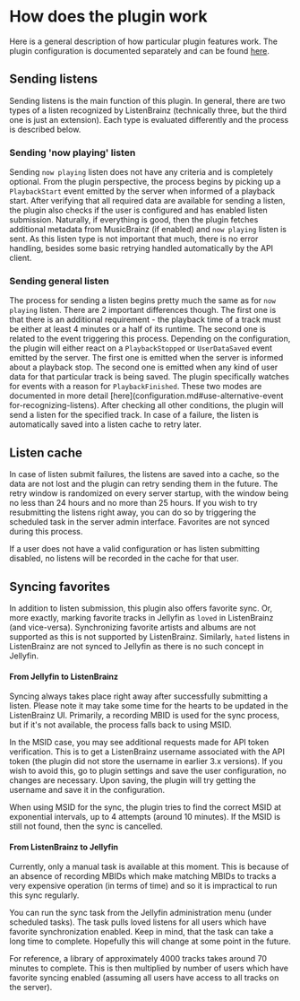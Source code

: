 # How does the plugin work

Here is a general description of how particular plugin features work. The plugin configuration is documented separately
and can be found [here](configuration.md).

## Sending listens

Sending listens is the main function of this plugin. In general, there are two types of a listen recognized by
ListenBrainz (technically three, but the third one is just an extension). Each type is evaluated differently and the
process is described below.

### Sending 'now playing' listen

Sending `now playing` listen does not have any criteria and is completely optional. From the plugin perspective, the
process begins by picking up a `PlaybackStart` event emitted by the server when informed of a playback start. After
verifying that all required data are available for sending a listen, the plugin also checks if the user is configured
and has enabled listen submission. Naturally, if everything is good, then the plugin fetches additional metadata from
MusicBrainz (if enabled) and `now playing` listen is sent. As this listen type is not important that much, there is no
error handling, besides some basic retrying handled automatically by the API client.

### Sending general listen

The process for sending a listen begins pretty much the same as for `now playing` listen. There are 2 important
differences though. The first one is that there is an additional requirement - the playback time of a track must be
either at least 4 minutes or a half of its runtime. The second one is related to the event triggering this process.
Depending on the configuration, the plugin will either react on a `PlaybackStopped` or `UserDataSaved` event emitted by
the server. The first one is emitted when the server is informed about a playback stop. The second one is emitted when
any kind of user data for that particular track is being saved. The plugin specifically watches for events with a reason
for `PlaybackFinished`. These two modes are documented in more
detail [here](configuration.md#use-alternative-event for-recognizing-listens). After checking all other conditions, the
plugin will send a listen for the specified track. In case of a failure, the listen is automatically saved into a listen
cache to retry later.

## Listen cache

In case of listen submit failures, the listens are saved into a cache, so the data are not lost and the plugin can retry
sending them in the future. The retry window is randomized on every server startup, with the window being no less than
24 hours and no more than 25 hours. If you wish to try resubmitting the listens right away, you can do so by triggering
the scheduled task in the server admin interface. Favorites are not synced during this process.

If a user does not have a valid configuration or has listen submitting disabled, no listens will be recorded in the
cache for that user.

## Syncing favorites

In addition to listen submission, this plugin also offers favorite sync. Or, more exactly, marking favorite tracks in
Jellyfin as `loved` in ListenBrainz (and vice-versa). Synchronizing favorite artists and albums are not supported as
this is not supported by ListenBrainz. Similarly, `hated` listens in ListenBrainz are not synced to Jellyfin as there
is no such concept in Jellyfin.

#### From Jellyfin to ListenBrainz

Syncing always takes place right away after successfully submitting a listen. Please note it may take some time for the
hearts to be updated in the ListenBrainz UI. Primarily, a recording MBID is used for the sync process, but if it's not
available, the process falls back to using MSID.

In the MSID case, you may see additional requests made for API token verification. This is to get a ListenBrainz
username associated with the API token (the plugin did not store the username in earlier 3.x versions). If you wish to
avoid this, go to plugin settings and save the user configuration, no changes are necessary. Upon saving, the plugin
will try getting the username and save it in the configuration.

When using MSID for the sync, the plugin tries to find the correct MSID at exponential intervals, up to 4 attempts
(around 10 minutes). If the MSID is still not found, then the sync is cancelled.

#### From ListenBrainz to Jellyfin

Currently, only a manual task is available at this moment. This is because of an absence of recording MBIDs which make
matching MBIDs to tracks a very expensive operation (in terms of time) and so it is impractical to run this sync regularly.

You can run the sync task from the Jellyfin administration menu (under scheduled tasks). The task pulls loved listens
for all users which have favorite synchronization enabled. Keep in mind, that the task can take a long time to complete.
Hopefully this will change at some point in the future.

For reference, a library of approximately 4000 tracks takes around 70 minutes to complete. This is then multiplied by
number of users which have favorite syncing enabled (assuming all users have access to all tracks on the server).
